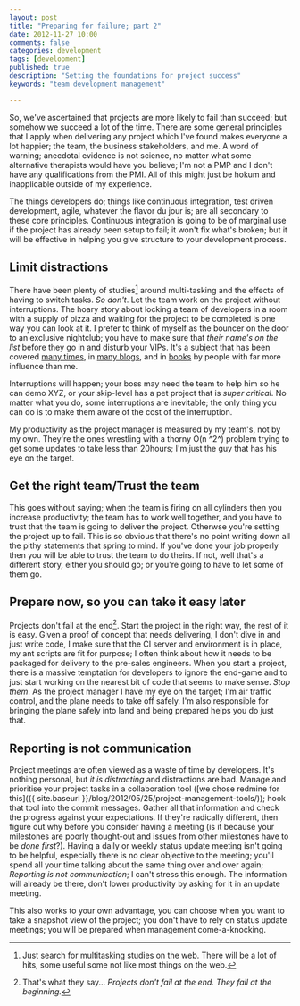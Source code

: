 ```yaml
---
layout: post
title: "Preparing for failure; part 2"
date: 2012-11-27 10:00
comments: false
categories: development
tags: [development]
published: true
description: "Setting the foundations for project success"
keywords: "team development management"

---
```


So, we've ascertained that projects are more likely to fail than succeed; but somehow we succeed a lot of the time. There are some general principles that I apply when delivering any project which I've found makes everyone a lot happier; the team, the business stakeholders, and me. A word of warning; anecdotal evidence is not science, no matter what some alternative therapists would have you believe; I'm not a PMP and I don't have any qualifications from the PMI. All of this might just be hokum and inapplicable outside of my experience.

<!-- more -->

The things developers do; things like continuous integration, test driven development, agile, whatever the flavor du jour is; are all secondary to these core principles. Continuous integration is going to be of marginal use if the project has already been setup to fail; it won't fix what's broken; but it will be effective in helping you give structure to your development process.

## Limit distractions

There have been plenty of studies[^1] around multi-tasking and the effects of having to switch tasks. _So don't_. Let the team work on the project without interruptions. The hoary story about locking a team of developers in a room with a supply of pizza and waiting for the project to be completed is one way you can look at it. I prefer to think of myself as the bouncer on the door to an exclusive nightclub; you have to make sure that _their name's on the list_ before they go in and disturb your VIPs. It's a subject that has been covered [many times](http://www.joelonsoftware.com/articles/fog0000000022.html), in [many blogs](http://www.codinghorror.com/blog/2006/09/the-multi-tasking-myth.html), and in [books](http://www.amazon.co.uk/Quality-Software-Management-Systems-Thinking/dp/0932633226/ref=sr_1_1?ie=UTF8&qid=1353786914&sr=8-1) by people with far more influence than me.

Interruptions will happen; your boss may need the team to help him so he can demo XYZ, or your skip-level has a pet project that is _super critical_. No matter what you do, some interruptions are inevitable; the only thing you can do is to make them aware of the cost of the interruption.

My productivity as the project manager is measured by my team's, not by my own. They're the ones wrestling with a thorny O(n ^2^) problem trying to get some updates to take less than 20hours; I'm just the guy that has his eye on the target.

## Get the right team/Trust the team

This goes without saying; when the team is firing on all cylinders then you increase productivity; the team has to work well together, and you have to trust that the team is going to deliver the project. Otherwse you're setting the project up to fail. This is so obvious that there's no point writing down all the pithy statements that spring to mind. If you've done your job properly then you will be able to trust the team to do theirs. If not, well that's a different story, either you should go; or you're going to have to let some of them go.

## Prepare now, so you can take it easy later

Projects don't fail at the end[^2]. Start the project in the right way, the rest of it is easy. Given a proof of concept that needs delivering, I don't dive in and just write code, I make sure that the CI server and environment is in place, my ant scripts are fit for purpose; I often think about how it needs to be packaged for delivery to the pre-sales engineers. When you start a project, there is a massive temptation for developers to ignore the end-game and to just start working on the nearest bit of code that seems to make sense. _Stop them_. As the project manager I have my eye on the target; I'm air traffic control, and the plane needs to take off safely. I'm also responsible for bringing the plane safely into land and being prepared helps you do just that.

## Reporting is not communication

Project meetings are often viewed as a waste of time by developers. It's nothing personal, but _it is distracting_ and distractions are bad. Manage and prioritise your project tasks in a collaboration tool ([we chose redmine for this]({{ site.baseurl }}/blog/2012/05/25/project-management-tools/)); hook that tool into the commit messages. Gather all that information and check the progress against your expectations. If they're radically different, then figure out why before you consider having a meeting (is it because your milestones are poorly thought-out and issues from other milestones have to be _done first_?). Having a daily or weekly status update meeting isn't going to be helpful, especially there is no clear objective to the meeting; you'll spend all your time talking about the same thing over and over again; *Reporting is not communication*; I can't stress this enough. The information will already be there, don't lower productivity by asking for it in an update meeting.

This also works to your own advantage, you can choose when you want to take a snapshot view of the project; you don't have to rely on status update meetings; you will be prepared when management come-a-knocking.

[^1]: Just search for multitasking studies on the web. There will be a lot of hits, some useful some not like most things on the web.
[^2]: That's what they say... _Projects don't fail at the end. They fail at the beginning._
